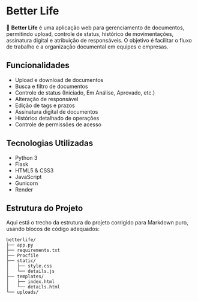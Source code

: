 # Better Life

🌱 **Better Life** é uma aplicação web para gerenciamento de documentos, permitindo upload, controle de status, histórico de movimentações, assinatura digital e atribuição de responsáveis. O objetivo é facilitar o fluxo de trabalho e a organização documental em equipes e empresas.

## Funcionalidades

- Upload e download de documentos
- Busca e filtro de documentos
- Controle de status (Iniciado, Em Análise, Aprovado, etc.)
- Alteração de responsável
- Edição de tags e prazos
- Assinatura digital de documentos
- Histórico detalhado de operações
- Controle de permissões de acesso

## Tecnologias Utilizadas

- Python 3
- Flask
- HTML5 & CSS3
- JavaScript
- Gunicorn
- Render

## Estrutura do Projeto
Aqui está o trecho da estrutura do projeto corrigido para Markdown puro, usando blocos de código adequados:

```
betterlife/
├── app.py
├── requirements.txt
├── Procfile
├── static/
│   ├── style.css
│   └── details.js
├── templates/
│   ├── index.html
│   └── details.html
└── uploads/
```
